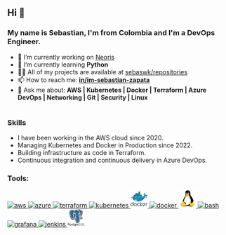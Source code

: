 <h2 align="left">Hi 👋</h2>
<h3 >My name is Sebastian, I'm from Colombia and I'm a DevOps Engineer.</h3>

- 🔭 I’m currently working on [Neoris](https://neoris.com)
- 🌱 I’m currently learning **Python**
- 👨‍💻 All of my projects are available at [sebaswk/repositories](https://github.com/sebaswk?tab=repositories)
- 📫 How to reach me: [**in/im-sebastian-zapata**](https://www.linkedin.com/in/im-sebastian-zapata/)
- 💬 Ask me about: **AWS | Kubernetes | Docker | Terraform | Azure DevOps | Networking | Git | Security | Linux**

<h1></h1>
<h3 align="left">Skills</h3>

- I have been working in the AWS cloud since 2020.
- Managing Kubernetes and Docker in Production since 2022.
- Building infrastructure as code in Terraform.
- Continuous integration and continuous delivery in Azure DevOps.

<h3 align="left">Tools:</h3>
<p align="left"> <a href="https://aws.amazon.com" target="_blank" rel="noreferrer"> <img src="https://upload.wikimedia.org/wikipedia/commons/thumb/9/93/Amazon_Web_Services_Logo.svg/512px-Amazon_Web_Services_Logo.svg.png?20170912170050" alt="aws" width="50" height="35"/> </a>
<a href="https://azure.microsoft.com/en-in/" target="_blank" rel="noreferrer"> <img src="https://www.vectorlogo.zone/logos/microsoft_azure/microsoft_azure-icon.svg" alt="azure" width="40" height="40"/> </a>
<a href="https://www.terraform.io" target="_blank" rel="noreferrer"> <img src="https://www.svgrepo.com/show/376353/terraform.svg" alt="terraform" width="50" height="50"/> </a>
<a href="https://kubernetes.io" target="_blank" rel="noreferrer"> <img src="https://www.vectorlogo.zone/logos/kubernetes/kubernetes-icon.svg" alt="kubernetes" width="40" height="40"/> </a>
<a href="https://www.docker.com/" target="_blank" rel="noreferrer"> <img src="https://raw.githubusercontent.com/devicons/devicon/master/icons/docker/docker-original-wordmark.svg" alt="docker" width="40" height="40"/> </a>
<a href="https://azure.microsoft.com/en-us/products/devops" target="_blank" rel="noreferrer"> <img src="https://cdn.iconscout.com/icon/free/png-256/free-azure-devops-3628645-3029870.png" alt="docker" width="40" height="40"/> </a>
<a href="https://www.linux.org/" target="_blank" rel="noreferrer"> <img src="https://raw.githubusercontent.com/devicons/devicon/master/icons/linux/linux-original.svg" alt="linux" width="40" height="40"/> </a>
<a href="https://www.gnu.org/software/bash/" target="_blank" rel="noreferrer"> <img src="https://cdn.worldvectorlogo.com/logos/git-bash.svg" alt="bash" width="40" height="40"/> </a> 
<a href="https://grafana.com" target="_blank" rel="noreferrer"> <img src="https://www.vectorlogo.zone/logos/grafana/grafana-icon.svg" alt="grafana" width="40" height="40"/> </a>
<a href="https://www.jenkins.io" target="_blank" rel="noreferrer"> <img src="https://www.vectorlogo.zone/logos/jenkins/jenkins-icon.svg" alt="jenkins" width="40" height="40"/> </a>
<a href="https://www.postgresql.org" target="_blank" rel="noreferrer"> <img src="https://raw.githubusercontent.com/devicons/devicon/master/icons/postgresql/postgresql-original-wordmark.svg" alt="postgresql" width="40" height="40"/> </p>

<!--<p align="left"> <img src="https://komarev.com/ghpvc/?username=sebaswk&label=Profile%20views&color=0e75b6&style=flat" alt="sebaswk" /> </p>-->

<!--<p>&nbsp;<img align="center" src="https://github-readme-stats.vercel.app/api?username=sebaswk&show_icons=true&locale=en" alt="sebaswk" /></p>-->
